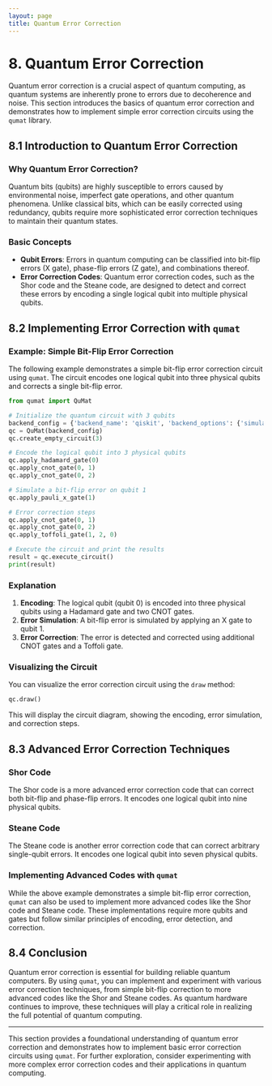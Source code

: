```yaml
---
layout: page
title: Quantum Error Correction
---
```


# 8. Quantum Error Correction

Quantum error correction is a crucial aspect of quantum computing, as quantum systems are inherently prone to errors due to decoherence and noise. This section introduces the basics of quantum error correction and demonstrates how to implement simple error correction circuits using the `qumat` library.

## 8.1 Introduction to Quantum Error Correction

### Why Quantum Error Correction?
Quantum bits (qubits) are highly susceptible to errors caused by environmental noise, imperfect gate operations, and other quantum phenomena. Unlike classical bits, which can be easily corrected using redundancy, qubits require more sophisticated error correction techniques to maintain their quantum states.

### Basic Concepts
- **Qubit Errors**: Errors in quantum computing can be classified into bit-flip errors (X gate), phase-flip errors (Z gate), and combinations thereof.
- **Error Correction Codes**: Quantum error correction codes, such as the Shor code and the Steane code, are designed to detect and correct these errors by encoding a single logical qubit into multiple physical qubits.

## 8.2 Implementing Error Correction with `qumat`

### Example: Simple Bit-Flip Error Correction
The following example demonstrates a simple bit-flip error correction circuit using `qumat`. The circuit encodes one logical qubit into three physical qubits and corrects a single bit-flip error.

```python
from qumat import QuMat

# Initialize the quantum circuit with 3 qubits
backend_config = {'backend_name': 'qiskit', 'backend_options': {'simulator_type': 'qasm_simulator', 'shots': 1000}}
qc = QuMat(backend_config)
qc.create_empty_circuit(3)

# Encode the logical qubit into 3 physical qubits
qc.apply_hadamard_gate(0)
qc.apply_cnot_gate(0, 1)
qc.apply_cnot_gate(0, 2)

# Simulate a bit-flip error on qubit 1
qc.apply_pauli_x_gate(1)

# Error correction steps
qc.apply_cnot_gate(0, 1)
qc.apply_cnot_gate(0, 2)
qc.apply_toffoli_gate(1, 2, 0)

# Execute the circuit and print the results
result = qc.execute_circuit()
print(result)
```

### Explanation
1. **Encoding**: The logical qubit (qubit 0) is encoded into three physical qubits using a Hadamard gate and two CNOT gates.
2. **Error Simulation**: A bit-flip error is simulated by applying an X gate to qubit 1.
3. **Error Correction**: The error is detected and corrected using additional CNOT gates and a Toffoli gate.

### Visualizing the Circuit
You can visualize the error correction circuit using the `draw` method:

```python
qc.draw()
```

This will display the circuit diagram, showing the encoding, error simulation, and correction steps.

## 8.3 Advanced Error Correction Techniques

### Shor Code
The Shor code is a more advanced error correction code that can correct both bit-flip and phase-flip errors. It encodes one logical qubit into nine physical qubits.

### Steane Code
The Steane code is another error correction code that can correct arbitrary single-qubit errors. It encodes one logical qubit into seven physical qubits.

### Implementing Advanced Codes with `qumat`
While the above example demonstrates a simple bit-flip error correction, `qumat` can also be used to implement more advanced codes like the Shor code and Steane code. These implementations require more qubits and gates but follow similar principles of encoding, error detection, and correction.

## 8.4 Conclusion

Quantum error correction is essential for building reliable quantum computers. By using `qumat`, you can implement and experiment with various error correction techniques, from simple bit-flip correction to more advanced codes like the Shor and Steane codes. As quantum hardware continues to improve, these techniques will play a critical role in realizing the full potential of quantum computing.

---

This section provides a foundational understanding of quantum error correction and demonstrates how to implement basic error correction circuits using `qumat`. For further exploration, consider experimenting with more complex error correction codes and their applications in quantum computing.
